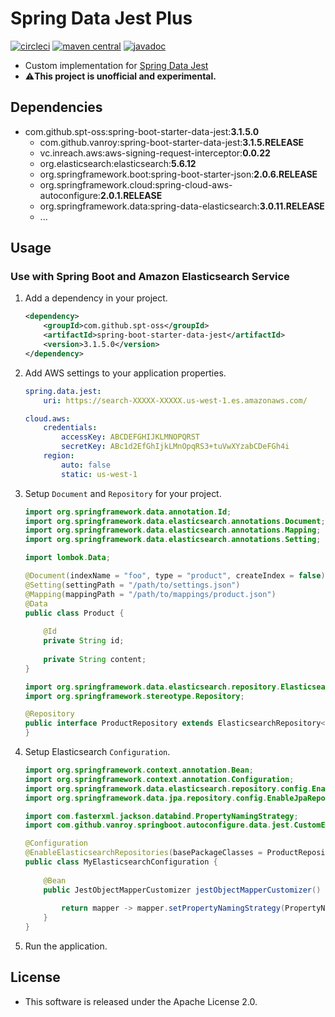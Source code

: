 # Spring Data Jest Plus

[![circleci](https://img.shields.io/badge/circleci-spring--data--jest--plus-brightgreen.svg)](https://circleci.com/gh/spt-oss/spring-data-jest-plus)
[![maven central](https://img.shields.io/badge/maven_central-spring--data--jest--plus-blue.svg)](https://mvnrepository.com/artifact/com.github.spt-oss/spring-data-jest-plus)
[![javadoc](https://img.shields.io/badge/javadoc-spring--data--jest--plus-blue.svg)](https://www.javadoc.io/doc/com.github.spt-oss/spring-data-jest-plus)

* Custom implementation for [Spring Data Jest](https://github.com/VanRoy/spring-data-jest)
* ⚠️**This project is unofficial and experimental.**

## Dependencies

* com.github.spt-oss:spring-boot-starter-data-jest:**3.1.5.0**
	* com.github.vanroy:spring-boot-starter-data-jest:**3.1.5.RELEASE**
	* vc.inreach.aws:aws-signing-request-interceptor:**0.0.22**
	* org.elasticsearch:elasticsearch:**5.6.12**
	* org.springframework.boot:spring-boot-starter-json:**2.0.6.RELEASE**
	* org.springframework.cloud:spring-cloud-aws-autoconfigure:**2.0.1.RELEASE**
	* org.springframework.data:spring-data-elasticsearch:**3.0.11.RELEASE**
	* ...

## Usage

### Use with Spring Boot and Amazon Elasticsearch Service

1. Add a dependency in your project.

	```xml
	<dependency>
	    <groupId>com.github.spt-oss</groupId>
	    <artifactId>spring-boot-starter-data-jest</artifactId>
	    <version>3.1.5.0</version>
	</dependency>
	```

1. Add AWS settings to your application properties.

	```yaml
	spring.data.jest:
	    uri: https://search-XXXXX-XXXXX.us-west-1.es.amazonaws.com/
	
	cloud.aws:
	    credentials:
	        accessKey: ABCDEFGHIJKLMNOPQRST
	        secretKey: ABc1d2EfGhIjkLMnOpqRS3+tuVwXYzabCDeFGh4i
	    region:
	        auto: false
	        static: us-west-1
	```

1. Setup `Document` and `Repository` for your project.

	```java
	import org.springframework.data.annotation.Id;
	import org.springframework.data.elasticsearch.annotations.Document;
	import org.springframework.data.elasticsearch.annotations.Mapping;
	import org.springframework.data.elasticsearch.annotations.Setting;
	
	import lombok.Data;
	
	@Document(indexName = "foo", type = "product", createIndex = false)
	@Setting(settingPath = "/path/to/settings.json")
	@Mapping(mappingPath = "/path/to/mappings/product.json")
	@Data
	public class Product {
	    
	    @Id
	    private String id;
	    
	    private String content;
	}
	```
	```java
	import org.springframework.data.elasticsearch.repository.ElasticsearchRepository;
	import org.springframework.stereotype.Repository;
	
	@Repository
	public interface ProductRepository extends ElasticsearchRepository<Product, String> {
	}
	```

1. Setup Elasticsearch `Configuration`.

	```java
	import org.springframework.context.annotation.Bean;
	import org.springframework.context.annotation.Configuration;
	import org.springframework.data.elasticsearch.repository.config.EnableElasticsearchRepositories;
	import org.springframework.data.jpa.repository.config.EnableJpaRepositories;
	
	import com.fasterxml.jackson.databind.PropertyNamingStrategy;
	import com.github.vanroy.springboot.autoconfigure.data.jest.CustomElasticsearchJestDataAutoConfiguration.JestObjectMapperCustomizer;
	
	@Configuration
	@EnableElasticsearchRepositories(basePackageClasses = ProductRepository.class)
	public class MyElasticsearchConfiguration {
	    
	    @Bean
	    public JestObjectMapperCustomizer jestObjectMapperCustomizer() {
	        
	        return mapper -> mapper.setPropertyNamingStrategy(PropertyNamingStrategy.SNAKE_CASE);
	    }
	}
	```

1. Run the application.

## License

* This software is released under the Apache License 2.0.
